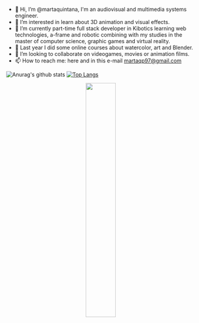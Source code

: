 - 👋 Hi, I’m @martaquintana, I'm an audiovisual and multimedia systems engineer.
- 👀 I’m interested in learn about 3D animation and visual effects.
- 🌱 I’m currently part-time full stack developer in Kibotics learning web technologies, a-frame and robotic combining with my studies in the master of computer science, graphic games and virtual reality.
- 🎨 Last year I did some online courses about watercolor, art and Blender.
- 💞️ I’m looking to collaborate on videogames, movies or animation films.
- 📫 How to reach me: here and in this e-mail martaqp97@gmail.com

<!---
martaquintana/martaquintana is a ✨ special ✨ repository because its `README.md` (this file) appears on your GitHub profile.
You can click the Preview link to take a look at your changes.
--->


![Anurag's github stats](https://github-readme-stats.vercel.app/api?username=martaquintana&show_icons=true&theme=chartreuse-dark)
[![Top Langs](https://github-readme-stats.vercel.app/api/top-langs/?username=martaquintana&layout=compact&langs_count=10)](https://github.com/anuraghazra/github-readme-stats)
<p align="center">
  <img width="40%"  src="https://github-readme-streak-stats.herokuapp.com/?user=martaquintana&hide_border=true" />
</p>
